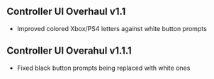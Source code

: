 ## Controller UI Overhaul v1.1
- Improved colored Xbox/PS4 letters against white button prompts

## Controller UI Overahul v1.1.1
- Fixed black button prompts being replaced with white ones